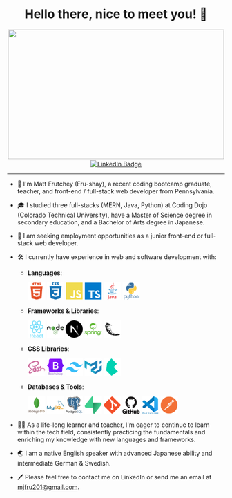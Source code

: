 <h1 align="center"> Hello there, nice to meet you! 👋</h1>
<div id="header" align="center">
  <img src="https://i.giphy.com/media/v1.Y2lkPTc5MGI3NjExb2NwajZnaTRkYXFjdnFwbTBuOTRlMWQwZWZqcWxod29pbmdtYXI1eSZlcD12MV9pbnRlcm5hbF9naWZfYnlfaWQmY3Q9Zw/qgQUggAC3Pfv687qPC/giphy.gif" width="500" height="300"/>
  <div>
    <a href="https://www.linkedin.com/in/matthew-frutchey/" align="center">
      <img src="https://img.shields.io/badge/LinkedIn-blue?style=for-the-badge&logo=linkedin&logoColor=white" alt="LinkedIn Badge"/>
    </a>
  </div>
</div>

---

- 👀 I'm Matt Frutchey (Fru-shay), a recent coding bootcamp graduate, teacher, and front-end / full-stack web developer from Pennsylvania.
- 🎓 I studied three full-stacks (MERN, Java, Python) at Coding Dojo (Colorado Technical University), have a Master of Science degree in secondary education, and a Bachelor of Arts degree in Japanese.
- 🎯 I am seeking employment opportunities as a junior front-end or full-stack web developer.
- 🛠 I currently have experience in web and software development with:
  - **Languages**:    
    <div class="icons">
      <img src="https://raw.githubusercontent.com/devicons/devicon/master/icons/html5/html5-plain-wordmark.svg" alt="HTML5" width="40" height="40" />
      <img src="https://raw.githubusercontent.com/devicons/devicon/ca28c779441053191ff11710fe24a9e6c23690d6/icons/css3/css3-plain-wordmark.svg" alt="CSS3" width="40" height="40"/>
      <img src="https://raw.githubusercontent.com/devicons/devicon/ca28c779441053191ff11710fe24a9e6c23690d6/icons/javascript/javascript-plain.svg" alt="JavaScript" width="40" height="40"/>
      <img src="https://raw.githubusercontent.com/devicons/devicon/ca28c779441053191ff11710fe24a9e6c23690d6/icons/typescript/typescript-plain.svg" alt="TypeScript" width="40" height="40" />
      <img src="https://raw.githubusercontent.com/devicons/devicon/ca28c779441053191ff11710fe24a9e6c23690d6/icons/java/java-original-wordmark.svg" alt="Java" width="40" height="40"/>
      <img src="https://raw.githubusercontent.com/devicons/devicon/ca28c779441053191ff11710fe24a9e6c23690d6/icons/python/python-original-wordmark.svg" alt="Python" width="40" height="40"/>
    </div>

  - **Frameworks & Libraries**:  
    <div class="icons">
      <img src="https://raw.githubusercontent.com/devicons/devicon/ca28c779441053191ff11710fe24a9e6c23690d6/icons/react/react-original-wordmark.svg" alt="React" width="40" height="40" />
      <img src="https://raw.githubusercontent.com/devicons/devicon/ca28c779441053191ff11710fe24a9e6c23690d6/icons/nodejs/nodejs-original-wordmark.svg" alt="Nodejs" width="40" height="40" />
      <img src="https://raw.githubusercontent.com/devicons/devicon/ca28c779441053191ff11710fe24a9e6c23690d6/icons/nextjs/nextjs-original.svg" alt="NextJS" width="40" height="40" />
      <img src="https://raw.githubusercontent.com/devicons/devicon/ca28c779441053191ff11710fe24a9e6c23690d6/icons/spring/spring-original-wordmark.svg" alt="SpringBoot" width="40" height="40" />
      <img src="https://raw.githubusercontent.com/devicons/devicon/ca28c779441053191ff11710fe24a9e6c23690d6/icons/flask/flask-original.svg" alt="Flask" width="40" height="40" />
    </div>

  - **CSS Libraries**:  
    <div class="icons">
      <img src="https://raw.githubusercontent.com/devicons/devicon/ca28c779441053191ff11710fe24a9e6c23690d6/icons/sass/sass-original.svg" alt="Sass" width="40" height="40"/>
      <img src="https://raw.githubusercontent.com/devicons/devicon/ca28c779441053191ff11710fe24a9e6c23690d6/icons/bootstrap/bootstrap-original-wordmark.svg" alt="BootStrap" width="40" height="40" />
      <img src="https://raw.githubusercontent.com/devicons/devicon/ca28c779441053191ff11710fe24a9e6c23690d6/icons/tailwindcss/tailwindcss-original.svg" alt="Tailwind CSS" width="40" height="40" />
      <img src="https://raw.githubusercontent.com/devicons/devicon/ca28c779441053191ff11710fe24a9e6c23690d6/icons/materialui/materialui-original.svg" alt="Material UI" width="40" height="40" />
      <img src="https://raw.githubusercontent.com/devicons/devicon/ca28c779441053191ff11710fe24a9e6c23690d6/icons/bulma/bulma-plain.svg" alt="Bulma" width="40" height="40" />
    </div>
    
  - **Databases & Tools**:  
    <div class="icons">
      <img src="https://raw.githubusercontent.com/devicons/devicon/ca28c779441053191ff11710fe24a9e6c23690d6/icons/mongodb/mongodb-original-wordmark.svg" alt="MongoDB" width="40" height="40" />
      <img src="https://raw.githubusercontent.com/devicons/devicon/ca28c779441053191ff11710fe24a9e6c23690d6/icons/mysql/mysql-original-wordmark.svg" alt="MySQL" width="40" height="40" />
      <img src="https://raw.githubusercontent.com/devicons/devicon/ca28c779441053191ff11710fe24a9e6c23690d6/icons/postgresql/postgresql-original-wordmark.svg" alt="PostgreSQL" width="40" height="40" />
      <img src="https://raw.githubusercontent.com/devicons/devicon/ca28c779441053191ff11710fe24a9e6c23690d6/icons/supabase/supabase-original.svg" alt="Supabase" width="40" height="40" />
      <img src="https://raw.githubusercontent.com/devicons/devicon/ca28c779441053191ff11710fe24a9e6c23690d6/icons/git/git-plain.svg" alt="Git" width="40" height="40" />
      <img src="https://raw.githubusercontent.com/devicons/devicon/ca28c779441053191ff11710fe24a9e6c23690d6/icons/github/github-original-wordmark.svg" alt="Github" width="40" height="40" />
      <img src="https://raw.githubusercontent.com/devicons/devicon/ca28c779441053191ff11710fe24a9e6c23690d6/icons/vscode/vscode-original-wordmark.svg" alt="VSCode" width="40" height="40" />
      <img src="https://raw.githubusercontent.com/devicons/devicon/ca28c779441053191ff11710fe24a9e6c23690d6/icons/postman/postman-original.svg" alt="Postman" width="40" height="40" />
    </div>
    
- 👨‍🏫 As a life-long learner and teacher, I'm eager to continue to learn within the tech field, consistently practicing the fundamentals and enriching my knowledge with new languages and frameworks.
- 🌏 I am a native English speaker with advanced Japanese ability and intermediate German & Swedish.
- 🖊 Please feel free to contact me on LinkedIn or send me an email at mjfru201@gmail.com.
<!--
**mjfru/mjfru** is a ✨ _special_ ✨ repository because its `README.md` (this file) appears on your GitHub profile.

Here are some ideas to get you started:

- 🔭 I’m currently working on ...
- 🌱 I’m currently learning ...
- 👯 I’m looking to collaborate on ...
- 🤔 I’m looking for help with ...
- 💬 Ask me about ...
- 📫 How to reach me: ...
- 😄 Pronouns: ...
- ⚡ Fun fact: ...
-->
